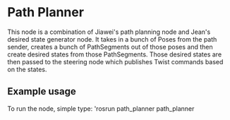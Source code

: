 # Path Planner

This node is a combination of Jiawei's path planning node and Jean's desired state generator node. 
It takes in a bunch of Poses from the path sender, creates a bunch of PathSegments out of those poses
and then create desired states from those PathSegments. Those desired states are then passed to the 
steering node which publishes Twist commands based on the states.




## Example usage
To run the node, simple type:
'rosrun path_planner path_planner 
